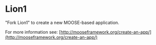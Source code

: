 Lion1
=====

"Fork Lion1" to create a new MOOSE-based application.

For more information see: [http://mooseframework.org/create-an-app/](http://mooseframework.org/create-an-app/)
